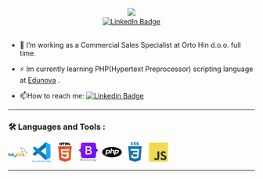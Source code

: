 <div id="header" align="center">
  <img src="https://media.giphy.com/media/FnGJfc18tDDHy/giphy.gif" width="300"/>
</div>
<div id="badges"  align="center">
  <a href="https://www.linkedin.com/in/adamvicko/">
    <img src="https://img.shields.io/badge/LinkedIn-blue?style=for-the-badge&logo=linkedin&logoColor=white" alt="LinkedIn Badge"/>
  </a>
</div>
<div align="center">
    <img src="https://komarev.com/ghpvc/?username=AdamVicko&style=flat-square&color=blue" alt=""/>
</div>

- :telescope: I’m working as a Commercial Sales Specialist at Orto Hin d.o.o. full time.

- :zap: Im currently learning PHP(Hypertext Preprocessor) scripting language at <a href="https://www.edunova.hr/">Edunova</a> .

- :mailbox:How to reach me: [![Linkedin Badge](https://img.shields.io/badge/-VICKO-blue?style=flat&logo=Linkedin&logoColor=white)](https://www.linkedin.com/in/adamvicko/)

---

### :hammer_and_wrench: Languages and Tools :
<img src="https://github.com/devicons/devicon/blob/master/icons/mysql/mysql-original-wordmark.svg" title="MySQL"  alt="MySQL" width="40" height="40"/>&nbsp;
<img src="https://github.com/devicons/devicon/blob/master/icons/vscode/vscode-original-wordmark.svg" title="VSC"  alt="VSC" width="40" height="40"/>&nbsp;
<img src="https://github.com/devicons/devicon/blob/master/icons/html5/html5-original-wordmark.svg" title="Html5"  alt="Html5" width="40" height="40"/>&nbsp;
<img src="https://github.com/devicons/devicon/blob/master/icons/bootstrap/bootstrap-original-wordmark.svg" title="Bootstrap"  alt="Bootstrap" width="40" height="40"/>&nbsp;
<img src="https://raw.githubusercontent.com/devicons/devicon/master/icons/php/php-plain.svg" title="PHP"  alt="PHP" width="40" height="40"/>&nbsp;
<img src="https://raw.githubusercontent.com/devicons/devicon/master/icons/css3/css3-plain-wordmark.svg" title="CSS"  alt="CSS" width="40" height="40"/>&nbsp;
<img src="https://raw.githubusercontent.com/devicons/devicon/master/icons/javascript/javascript-original.svg" title="JS"  alt="JS" width="40" height="40"/>&nbsp;

---


<!---
AdamVicko/AdamVicko is a ✨ special ✨ repository because its `README.md` (this file) appears on your GitHub profile.
You can click the Preview link to take a look at your changes.
--->
